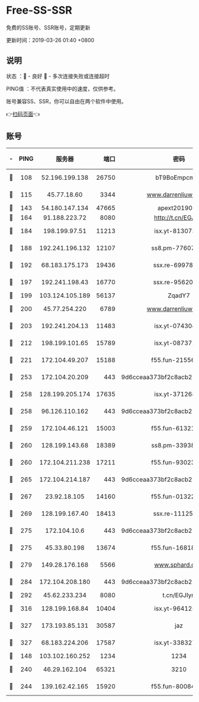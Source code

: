 # Free-SS-SSR

免费的SS账号、SSR账号，定期更新

更新时间：2019-03-26 01:40 +0800

## 说明

状态     ：🙂 - 良好 🙁 - 多次连接失败或连接超时

PING值   ：不代表真实使用中的速度，仅供参考。

账号兼容SS、SSR，你可以自由在两个软件中使用。

👉[扫码页面](https://liesauer.github.io/Free-SS-SSR/)👈

## 账号

|-|PING|服务器|端口|密码|加密方式|区域|
|:----:|:----:|:-----:|-----:|:----:|:----:|:----:|
|🙂|108|52.196.199.138|26750|bT9BoEmpcmP7|aes-256-cfb|JP|
|🙂|115|45.77.18.60|3344|www.darrenliuwei.com|aes-256-cfb|JP|
|🙂|143|54.180.147.134|47665|apext2019001|chacha20|KR|
|🙂|164|91.188.223.72|8080|http://t.cn/EGJIyrl|rc4-md5|RU|
|🙂|184|198.199.97.51|11213|isx.yt-81307363|aes-256-cfb|US|
|🙂|188|192.241.196.132|12107|ss8.pm-77607879|aes-256-cfb|US|
|🙂|192|68.183.175.173|19436|ssx.re-69978912|aes-256-cfb|US|
|🙂|197|192.241.198.43|16770|ssx.re-95620121|aes-256-cfb|US|
|🙂|199|103.124.105.189|56137|ZqadY7|chacha20|CN|
|🙂|200|45.77.254.220|6789|www.darrenliuwei.com|aes-256-cfb|SG|
|🙂|203|192.241.204.13|11483|isx.yt-07430483|aes-256-cfb|US|
|🙂|212|198.199.101.65|15789|isx.yt-08737172|aes-256-cfb|US|
|🙂|221|172.104.49.207|15188|f55.fun-21556723|aes-256-cfb|SG|
|🙂|253|172.104.20.209|443|9d6cceaa373bf2c8acb22e60b6a58be6|aes-256-cfb|US|
|🙂|258|128.199.205.174|17635|isx.yt-37126859|aes-256-cfb|SG|
|🙂|258|96.126.110.162|443|9d6cceaa373bf2c8acb22e60b6a58be6|aes-256-cfb|US|
|🙂|259|172.104.46.121|15003|f55.fun-61321984|aes-256-cfb|SG|
|🙂|260|128.199.143.68|18389|ss8.pm-33938074|aes-256-cfb|SG|
|🙂|260|172.104.211.238|17211|f55.fun-93023249|aes-256-cfb|US|
|🙂|265|172.104.214.187|443|9d6cceaa373bf2c8acb22e60b6a58be6|aes-256-cfb|US|
|🙂|267|23.92.18.105|14160|f55.fun-01322575|aes-256-cfb|US|
|🙂|269|128.199.167.40|18413|ssx.re-11125566|aes-256-cfb|SG|
|🙂|275|172.104.10.6|443|9d6cceaa373bf2c8acb22e60b6a58be6|aes-256-cfb|US|
|🙂|275|45.33.80.198|13674|f55.fun-16818858|aes-256-cfb|US|
|🙂|279|149.28.176.168|5566|www.sphard.com|aes-256-cfb|AU|
|🙂|284|172.104.208.180|443|9d6cceaa373bf2c8acb22e60b6a58be6|aes-256-cfb|US|
|🙂|292|45.62.233.234|8080|t.cn/EGJIyrl|rc4-md5|CA|
|🙂|316|128.199.168.84|10404|isx.yt-96412593|aes-256-cfb|SG|
|🙂|327|173.193.85.131|30587|jaz|aes-256-cfb|US|
|🙂|327|68.183.224.206|17587|isx.yt-33832783|aes-256-cfb|SG|
|🙂|148|103.102.160.252|1234|1234|rc4-md5|JP|
|🙂|240|46.29.162.104|65321|3210|aes-256-ctr|RU|
|🙂|244|139.162.42.165|15920|f55.fun-80084282|aes-256-cfb|SG|
